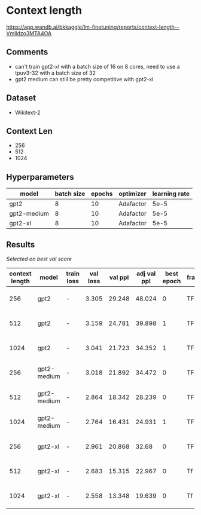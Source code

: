 # Context length

https://app.wandb.ai/bkkaggle/lm-finetuning/reports/context-length--Vmlldzo3MTA4OA

## Comments

-   can't train gpt2-xl with a batch size of 16 on 8 cores, need to use a tpuv3-32 with a batch size of 32
-   gpt2 medium can still be pretty competitive with gpt2-xl

## Dataset

-   Wikitext-2

## Context Len

-   256
-   512
-   1024

## Hyperparameters

| model       | batch size | epochs | optimizer | learning rate |
| ----------- | ---------- | ------ | --------- | ------------- |
| gpt2        | 8          | 10     | Adafactor | 5e-5          |
| gpt2-medium | 8          | 10     | Adafactor | 5e-5          |
| gpt2-xl     | 8          | 10     | Adafactor | 5e-5          |

## Results

_Selected on best val score_

| context length | model       | train loss | val loss | val ppl | adj val ppl | best epoch | framework | run                   |
| -------------- | ----------- | ---------- | -------- | ------- | ----------- | ---------- | --------- | --------------------- |
| 256            | gpt2        | -          | 3.305    | 29.248  | 48.024      | 0          | TF        | fearless-water-737    |
| 512            | gpt2        | -          | 3.159    | 24.781  | 39.898      | 1          | TF        | balmy-blaze-738       |
| 1024           | gpt2        | -          | 3.041    | 21.723  | 34.352      | 1          | TF        | dry-plasma-739        |
| 256            | gpt2-medium | -          | 3.018    | 21.892  | 34.472      | 0          | TF        | likely-shadow-740     |
| 512            | gpt2-medium | -          | 2.864    | 18.342  | 28.239      | 0          | TF        | laced-flower-741      |
| 1024           | gpt2-medium | -          | 2.764    | 16.431  | 24.931      | 1          | TF        | dandy-firefly-742     |
| 256            | gpt2-xl     | -          | 2.961    | 20.868  | 32.68       | 0          | TF        | northern-feather-743  |
| 512            | gpt2-xl     | -          | 2.683    | 15.315  | 22.967      | 0          | Tf        | laced-snow-745        |
| 1024           | gpt2-xl     | -          | 2.558    | 13.348  | 19.639      | 0          | Tf        | curious-firebrand-746 |
